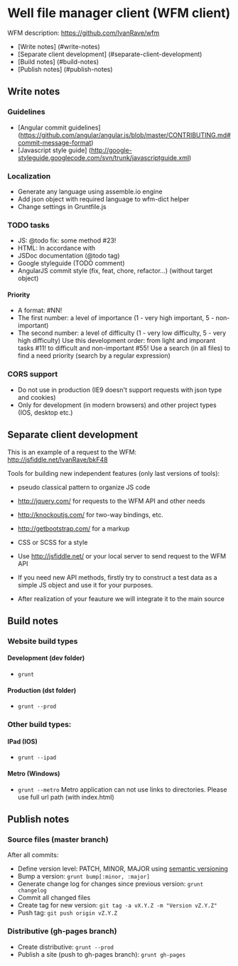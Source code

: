 # Well file manager client (WFM client)

WFM description: https://github.com/IvanRave/wfm

* [Write notes] (#write-notes)
* [Separate client development] (#separate-client-development)
* [Build notes] (#build-notes)
* [Publish notes] (#publish-notes)

## Write notes

### Guidelines
* [Angular commit guidelines] (https://github.com/angular/angular.js/blob/master/CONTRIBUTING.md#commit-message-format)
* [Javascript style guide] (http://google-styleguide.googlecode.com/svn/trunk/javascriptguide.xml)

### Localization

* Generate any language using assemble.io engine
* Add json object with required language to wfm-dict helper
* Change settings in Gruntfile.js

### TODO tasks

* JS: @todo fix: some method #23!
* HTML: <!-- TODO: feat: to do something good #12! -->
In accordance with 
* JSDoc documentation (@todo tag)
* Google styleguide (TODO comment)
* AngularJS commit style (fix, feat, chore, refactor...) (without target object)

#### Priority

* A format: #NN!
* The first number: a level of importance (1 - very high important, 5 - non-important)
* The second number: a level of difficulty (1 - very low difficulty, 5 - very high difficulty)
Use this development order: from light and imporant tasks #11! to difficult and non-important #55!
Use a search (in all files) to find a need priority (search by a regular expression)

### CORS support

* Do not use in production (IE9 doesn't support requests with json type and cookies)
* Only for development (in modern browsers) and other project types (IOS, desktop etc.)

## Separate client development

This is an example of a request to the WFM: http://jsfiddle.net/IvanRave/bkF48

Tools for building new independent features (only last versions of tools):
* pseudo classical pattern to organize JS code
* http://jquery.com/ for requests to the WFM API and other needs
* http://knockoutjs.com/ for two-way bindings, etc.
* http://getbootstrap.com/ for a markup
* CSS or SCSS for a style

* Use http://jsfiddle.net/ or your local server to send request to the WFM API
* If you need new API methods, firstly try to construct a test data as a simple JS object and use it for your purposes.

* After realization of your feauture we will integrate it to the main source

## Build notes

### Website build types

#### Development (dev folder)
* ```grunt```

#### Production (dst folder)
* ```grunt --prod```

### Other build types:

#### IPad (IOS)
* ```grunt --ipad```

#### Metro (Windows)
* ```grunt --metro```
Metro application can not use links to directories. Please use full url path (with index.html)

## Publish notes

### Source files (master branch)

After all commits:

* Define version level: PATCH, MINOR, MAJOR using [semantic versioning](http://semver.org/)
* Bump a version: ```grunt bump[:minor, :major]```
* Generate change log for changes since previous version: ```grunt changelog```
* Commit all changed files
* Create tag for new version: ```git tag -a vX.Y.Z -m "Version vZ.Y.Z"```
* Push tag: ```git push origin vZ.Y.Z```

### Distributive (gh-pages branch)
* Create distributive: ```grunt --prod```
* Publish a site (push to gh-pages branch): ```grunt gh-pages```